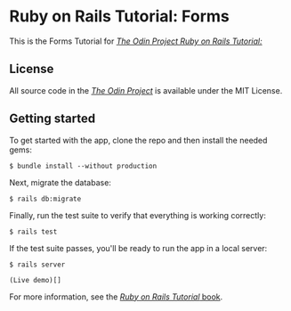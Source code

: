 # Ruby on Rails Tutorial: Forms 

This is the Forms Tutorial for
[*The Odin Project Ruby on Rails Tutorial:*](https://www.theodinproject.com/courses/ruby-on-rails/lessons/forms)

## License

All source code in the [*The Odin Project*](https://www.theodinproject.com)
is available under the MIT License. 

## Getting started

To get started with the app, clone the repo and then install the needed gems:

```
$ bundle install --without production
```

Next, migrate the database:

```
$ rails db:migrate
```

Finally, run the test suite to verify that everything is working correctly:

```
$ rails test
```

If the test suite passes, you'll be ready to run the app in a local server:

```
$ rails server
```

```
(Live demo)[]
```
For more information, see the
[*Ruby on Rails Tutorial* book](https://www.railstutorial.org/book).